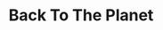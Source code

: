 ---
title: "Back To The Planet"
summary: "Back To The Planet formed while squatting together in Peckham, London in 1989, and attracted a following throughout the early 1990s. They played four consecutive Glastonbury Festivals and played many free festivals, including the Deptford Urban Free Festival and the Castlemorton Common Festival in 1992. BTTP were vociferous in their resistance to the Criminal Justice and Public Order Act 1994. Their music blended elements of ska, dub, punk, and dance music. Their first album, Warning the Public, was released on their own record label, Arthur Mix Records, based in Hither Green. In 1993, the band signed to Parallel Records, and released a chain of singles. BTTP split not long after the release of Messages After The Bleep in 1995, to pursue personal music projects. BTTP performed a reunion gig at the Red Star Bar in Camberwell on 10 December 2006. They also played at the Endorse It In Dorset Festival on 12 August 2007, and the main stage at the 2007 Beautiful Days festival, but to a smaller than expected crowd owing to them clashing with Bill Bailey. BTTP played the Paradise Gardens free festival, London on 25 May 2008, and at the Endorse It In Dorset, SolFest and Shambala festivals in summer 2008. Back to the Planet appeared at Glastonbury, and EnDorset in Dorset during the summer of 2009. Back to the Planet played the Wickerman festival in 2010. They played the Levelling the Land Part II tour, along with The Levellers and Dreadzone, in December 2011, headlined Rogues Picnic in May 2012, and played Bearded Theory festival in May 2012. Back to the Planet made a late-night appearance at The Bimble Inn at Beautiful Days Festival on Friday 17 August 2012 and are confirmed to play Alchemy Festival 20-22 September 2013. Back to the Planet are still together and are busy writing new material."
image: "back-to-the-planet.jpg"
apple_music_artist_url: "None"
wikipedia_url: "none"
---
